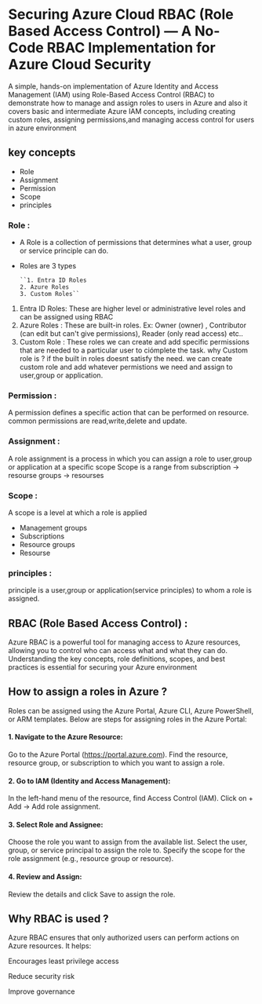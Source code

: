 # Securing Azure Cloud RBAC (Role Based Access Control) — A No-Code RBAC Implementation for Azure Cloud Security
A simple, hands-on implementation of Azure Identity and Access Management (IAM) using Role-Based Access Control (RBAC) to demonstrate how to manage and assign roles to users in Azure and also it covers basic and intermediate Azure IAM concepts, including creating custom roles, assigning permissions,and managing access control for users in azure environment

## key concepts 
- Role 
- Assignment 
- Permission 
- Scope 
- principles

### Role : 
- A Role is a collection of permissions that determines what a user, group or service principle can do.
- Roles are 3 types
  
      ``1. Entra ID Roles
      2. Azure Roles
      3. Custom Roles``
     
 1. Entra ID Roles: These are higher level or administrative level roles and can be assigned using RBAC
 2. Azure Roles : These are built-in roles. Ex: Owner (owner) , Contributor (can edit but can't give permissions), Reader (only read access) etc..
 3. Custom Role : These roles we can create and add specific permissions that are needed to a particular user to ciómplete the task.
     why Custom role is ?  if the built in roles doesnt satisfy the need. we can create custom role and add whatever permistions we need and assign to user,group or application.
 
### Permission : 
A permission defines a specific action that can be performed on resource. common permissions are read,write,delete and update.

### Assignment : 
A role assignment is a process in which you can assign a role to user,group or application at a specific scope 
Scope is a range from subscription -> resourse groups -> resourses 

### Scope : 
A scope is a level at which a role is applied 
- Management groups 
- Subscriptions
- Resource groups
- Resourse

### principles : 
principle is a user,group or application(service principles) to whom a role is assigned.


## RBAC (Role Based Access Control) : 
Azure RBAC is a powerful tool for managing access to Azure resources, allowing you to control who can access what and what they can do. 
Understanding the key concepts, role definitions, scopes, and best practices is essential for securing your Azure environment

## How to assign a roles in Azure ? 
Roles can be assigned using the Azure Portal, Azure CLI, Azure PowerShell, or ARM templates. Below are steps for assigning roles in the Azure Portal:


#### 1. Navigate to the Azure Resource: 

Go to the Azure Portal (https://portal.azure.com).
Find the resource, resource group, or subscription to which you want to assign a role.


#### 2. Go to IAM (Identity and Access Management):

In the left-hand menu of the resource, find Access Control (IAM).
Click on + Add → Add role assignment.


#### 3. Select Role and Assignee:

Choose the role you want to assign from the available list.
Select the user, group, or service principal to assign the role to.
Specify the scope for the role assignment (e.g., resource group or resource).


#### 4. Review and Assign:

Review the details and click Save to assign the role.

## Why RBAC is used ?
Azure RBAC ensures that only authorized users can perform actions on Azure resources. It helps:

Encourages least privilege access

Reduce security risk

Improve governance




